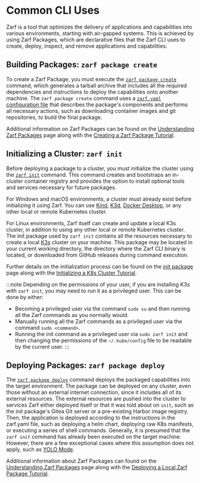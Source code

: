 # Common CLI Uses

Zarf is a tool that optimizes the delivery of applications and capabilities into various environments, starting with air-gapped systems. This is achieved by using Zarf Packages, which are declarative files that the Zarf CLI uses to create, deploy, inspect, and remove applications and capabilities.

## Building Packages: `zarf package create`

To create a Zarf Package, you must execute the [`zarf package create`](./100-cli-commands/zarf_package_create.md) command, which generates a tarball archive that includes all the required dependencies and instructions to deploy the capabilities onto another machine. The `zarf package create` command uses a [`zarf.yaml` configuration file](../4-create-a-zarf-package/4-zarf-schema.md) that describes the package's components and performs all necessary actions, such as downloading container images and git repositories, to build the final package.

Additional information on Zarf Packages can be found on the [Understanding Zarf Packages](../4-create-a-zarf-package/1-zarf-packages.md) page along with the [Creating a Zarf Package Tutorial](../6-zarf-tutorials/0-creating-a-zarf-package.md).

## Initializing a Cluster: `zarf init`

<!-- TODO: Find a good place to talk about what the init command is doing (there's a lot of special magic sauce going on with that command) -->
<!-- TODO: Should we talk about the 'Zarf Agent - A Mutating Webhook' here? -->

Before deploying a package to a cluster, you must initialize the cluster using the [`zarf init`](./100-cli-commands/zarf_init.md) command. This command creates and bootstraps an in-cluster container registry and provides the option to install optional tools and services necessary for future packages.

For Windows and macOS environments, a cluster must already exist before initializing it using Zarf. You can use [Kind](https://kind.sigs.k8s.io/), [K3d](https://k3d.io/), [Docker Desktop](https://docs.docker.com/desktop/kubernetes/), or any other local or remote Kubernetes cluster.

For Linux environments, Zarf itself can create and update a local K3s cluster, in addition to using any other local or remote Kubernetes cluster. The init package used by `zarf init` contains all the resources necessary to create a local [K3s](https://k3s.io/) cluster on your machine. This package may be located in your current working directory, the directory where the Zarf CLI binary is located, or downloaded from GitHub releases during command execution.

Further details on the initialization process can be found on the [init package](../4-create-a-zarf-package/3-zarf-init-package.md) page along with the [Initializing a K8s Cluster Tutorial](../6-zarf-tutorials/1-initializing-a-k8s-cluster.md).

:::note
Depending on the permissions of your user, if you are installing K3s with `zarf init`, you may need to run it as a privileged user. This can be done by either:

- Becoming a privileged user via the command `sudo su` and then running all the Zarf commands as you normally would.
- Manually running all the Zarf commands as a privileged user via the command `sudo <command>`.
- Running the init command as a privileged user via `sudo zarf init` and then changing the permissions of the `~/.kube/config` file to be readable by the current user.
:::

## Deploying Packages: `zarf package deploy`

<!-- TODO: Write some docs (or redirect to other docs) describing when you would be able to do a `zarf package deploy` before a `zarf init` -->

The [`zarf package deploy`](./100-cli-commands/zarf_package_deploy.md) command deploys the packaged capabilities into the target environment. The package can be deployed on any cluster, even those without an external internet connection, since it includes all of its external resources. The external resources are pushed into the cluster to services Zarf either deployed itself or that it was told about on `init`, such as the init package's Gitea Git server or a pre-existing Harbor image registry.  Then, the application is deployed according to the instructions in the zarf.yaml file, such as deploying a helm chart, deploying raw K8s manifests, or executing a series of shell commands. Generally, it is presumed that the `zarf init` command has already been executed on the target machine. However, there are a few exceptional cases where this assumption does not apply, such as [YOLO Mode](../8-faq.md#what-is-yolo-mode-and-why-would-i-use-it).

Additional information about Zarf Packages can found on the [Understanding Zarf Packages](../4-create-a-zarf-package/1-zarf-packages.md) page along with the [Deploying a Local Zarf Package Tutorial](../6-zarf-tutorials//2-deploying-zarf-packages.md).
